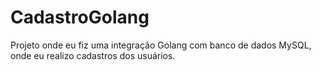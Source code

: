 # CadastroGolang
Projeto onde eu fiz uma integração Golang com banco de dados MySQL, onde eu realizo cadastros dos usuários.
